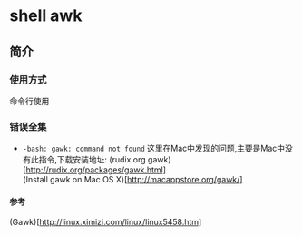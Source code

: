 # shell awk

## 简介

### 使用方式
命令行使用  

### 错误全集
- `-bash: gawk: command not found`
这里在Mac中发现的问题,主要是Mac中没有此指令,下载安装地址:
(rudix.org gawk)[http://rudix.org/packages/gawk.html]  
(Install gawk on Mac OS X)[http://macappstore.org/gawk/]  

#### 参考
(Gawk)[http://linux.ximizi.com/linux/linux5458.htm]